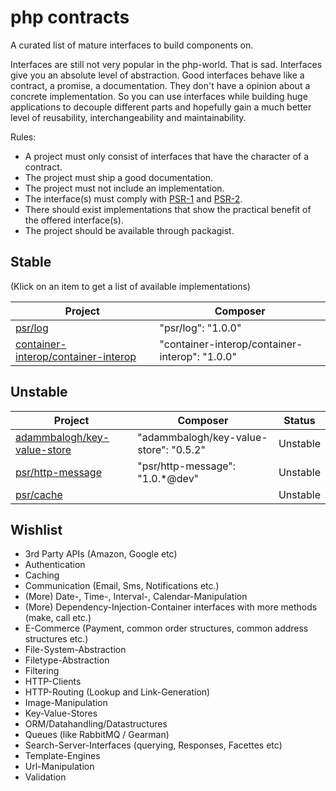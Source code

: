 php contracts
=============

A curated list of mature interfaces to build components on.

Interfaces are still not very popular in the php-world. That is sad. Interfaces give you an absolute level of abstraction. Good interfaces behave like a contract, a promise, a documentation. They don't have a opinion about a concrete implementation. So you can use interfaces while building huge applications to decouple different parts and hopefully gain a much better level of reusability, interchangeability and maintainability.

Rules:

* A project must only consist of interfaces that have the character of a contract.
* The project must ship a good documentation.
* The project must not include an implementation.
* The interface(s) must comply with [PSR-1](http://www.php-fig.org/psr/psr-1/) and [PSR-2](http://www.php-fig.org/psr/psr-2/).
* There should exist implementations that show the practical benefit of the offered interface(s).
* The project should be available through packagist.


## Stable

(Klick on an item to get a list of available implementations)

| Project | Composer |
|---------|---------|
| [psr/log](components/psr.log.md) | "psr/log": "1.0.0" |
| [container-interop/container-interop](components/container-interop.container-interop.md) | "container-interop/container-interop": "1.0.0" |


## Unstable

| Project | Composer | Status |
|---------|----------|--------|
| [adammbalogh/key-value-store](components/adammbalogh.key-value-store.md) | "adammbalogh/key-value-store": "0.5.2" | Unstable |
| [psr/http-message](https://github.com/php-fig/http-message) | "psr/http-message": "1.0.*@dev" | Unstable |
| [psr/cache](https://github.com/php-fig/psr-6) | | Unstable |


## Wishlist

* 3rd Party APIs (Amazon, Google etc)
* Authentication
* Caching
* Communication (Email, Sms, Notifications etc.)
* (More) Date-, Time-, Interval-, Calendar-Manipulation
* (More) Dependency-Injection-Container interfaces with more methods (make, call etc.)
* E-Commerce (Payment, common order structures, common address structures etc.)
* File-System-Abstraction
* Filetype-Abstraction
* Filtering
* HTTP-Clients
* HTTP-Routing (Lookup and Link-Generation)
* Image-Manipulation
* Key-Value-Stores
* ORM/Datahandling/Datastructures
* Queues (like RabbitMQ / Gearman)
* Search-Server-Interfaces (querying, Responses, Facettes etc)
* Template-Engines
* Url-Manipulation
* Validation